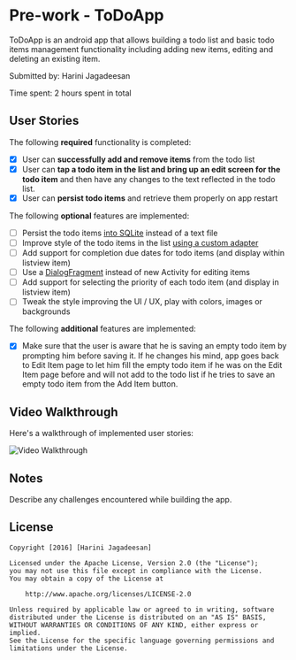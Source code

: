 # Pre-work - ToDoApp

ToDoApp is an android app that allows building a todo list and basic todo items management functionality including adding new items, editing and deleting an existing item.

Submitted by: Harini Jagadeesan

Time spent: 2 hours spent in total

## User Stories

The following **required** functionality is completed:

* [X] User can **successfully add and remove items** from the todo list
* [X] User can **tap a todo item in the list and bring up an edit screen for the todo item** and then have any changes to the text reflected in the todo list.
* [X] User can **persist todo items** and retrieve them properly on app restart

The following **optional** features are implemented:

* [ ] Persist the todo items [into SQLite](http://guides.codepath.com/android/Persisting-Data-to-the-Device#sqlite) instead of a text file
* [ ] Improve style of the todo items in the list [using a custom adapter](http://guides.codepath.com/android/Using-an-ArrayAdapter-with-ListView)
* [ ] Add support for completion due dates for todo items (and display within listview item)
* [ ] Use a [DialogFragment](http://guides.codepath.com/android/Using-DialogFragment) instead of new Activity for editing items
* [ ] Add support for selecting the priority of each todo item (and display in listview item)
* [ ] Tweak the style improving the UI / UX, play with colors, images or backgrounds

The following **additional** features are implemented:

* [X] Make sure that the user is aware that he is saving an empty todo item by prompting him before saving it. If he changes his mind, app goes back to Edit Item page to let him fill the empty todo item if he was on the Edit Item page before and will not add to the todo list if he tries to save an empty todo item from the Add Item button.

## Video Walkthrough 

Here's a walkthrough of implemented user stories:

<img src='https://github.com/jharini/todoapp/blob/master/video_walkthrough.mp4' title='Video Walkthrough' width='' alt='Video Walkthrough' />

## Notes

Describe any challenges encountered while building the app.

## License

    Copyright [2016] [Harini Jagadeesan]

    Licensed under the Apache License, Version 2.0 (the "License");
    you may not use this file except in compliance with the License.
    You may obtain a copy of the License at

        http://www.apache.org/licenses/LICENSE-2.0

    Unless required by applicable law or agreed to in writing, software
    distributed under the License is distributed on an "AS IS" BASIS,
    WITHOUT WARRANTIES OR CONDITIONS OF ANY KIND, either express or implied.
    See the License for the specific language governing permissions and
    limitations under the License.
